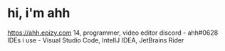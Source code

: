 # hi, i'm ahh
https://ahh.epizy.com
14, programmer, video editor
discord - ahh#0628
IDEs i use - Visual Studio Code, IntelIJ IDEA, JetBrains Rider



<!---
ahh0628/ahh0628 is a ✨ special ✨ repository because its `README.md` (this file) appears on your GitHub profile.
You can click the Preview link to take a look at your changes.
--->
